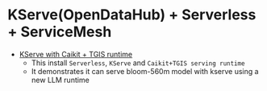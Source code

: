 # KServe(OpenDataHub) + Serverless + ServiceMesh 

- [KServe with Caikit + TGIS runtime](./Kserve.md)
  - This install `Serverless`, `KServe` and `Caikit+TGIS serving runtime`
  - It demonstrates it can serve bloom-560m model with kserve using a new LLM runtime
